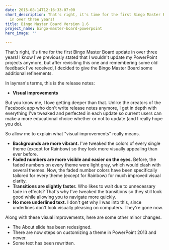 ```yaml
---
date: 2015-08-14T12:16:33-07:00
short_description: That's right, it's time for the first Bingo Master Board update
  in over three years!
title: Bingo Master Board Version 1.6
project_name: bingo-master-board-powerpoint
hero_image: ''

---
```

That's right, it's time for the first Bingo Master Board update in over three years! I know I've previously stated that I wouldn't update my PowerPoint projects anymore, but after revisiting this one and remembering some old feedback I've received, I decided to give the Bingo Master Board some additional refinements.

In layman's terms, this is the release notes:

* **Visual improvements**

But you know me, I love getting deeper than that. Unlike the creators of the Facebook app who don't write release notes anymore, I get in depth with everything I've tweaked and perfected in each update so current users can make a more educational choice whether or not to update (and I really hope you do).

So allow me to explain what "visual improvements" really means.

* **Backgrounds are more vibrant.** I've tweaked the colors of every single theme (except for Rainbow) so they look more visually appealing than ever before.
* **Faded numbers are more visible and easier on the eyes.** Before, the faded numbers on every theme were light gray, which would clash with several themes. Now, the faded number colors have been specifically tailored for every theme (except for Rainbow) for much improved visual clarity.
* **Transitions are slightly faster.** Who likes to wait due to unnecessary fade in effects? That's why I've tweaked the transitions so they still look good while allowing you to navigate more quickly.
* **No more underlined text.** I don't get why I was into this, since underlines don't look visually pleasing on computers. They're gone now.

Along with these visual improvements, here are some other minor changes.

* The About slide has been redesigned.
* There are now steps on customizing a theme in PowerPoint 2013 and newer.
* Some text has been rewritten.